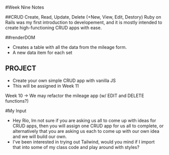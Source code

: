 #Week Nine Notes

##CRUD
Create, Read, Update, Delete
(+New, View, Edit, Destory)
Ruby on Rails was my first introduction to developement, and it is mostly intended to create high-functioning CRUD apps with ease.

##renderDOM
- Creates a table with all the data from the mileage form.
- A new data item for each set

## PROJECT
- Create your own simple CRUD app with vanilla JS
- This will be assigned in Week 11

Week 10 -> We may refactor the mileage app (w/ EDIT and DELETE functions?)

#My Input
- Hey Rio, Im not sure if you are asking us all to come up with ideas for CRUD apps, then you will assign one CRUD app for us all to complete, or alternatively that you are asking us each to come up with our own idea and we will build our own.
- I've been interested in trying out Tailwind, would you mind if I import that into some of my class code and play around with styles?
